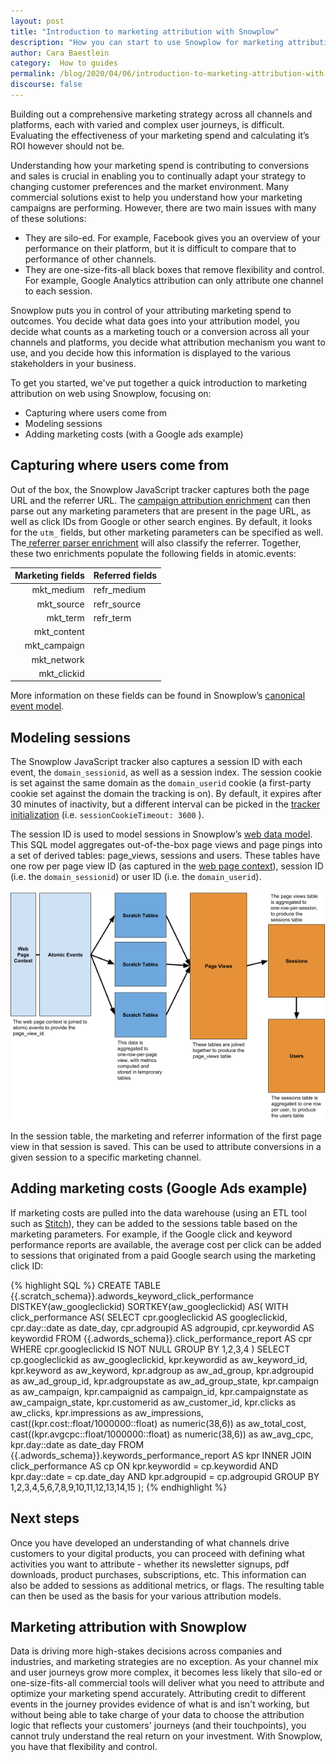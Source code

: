 ```yaml
---
layout: post
title: "Introduction to marketing attribution with Snowplow"
description: "How you can start to use Snowplow for marketing attribution"
author: Cara Baestlein
category:  How to guides
permalink: /blog/2020/04/06/introduction-to-marketing-attribution-with-snowplow/
discourse: false
---
```


Building out a comprehensive marketing strategy across all channels and platforms, each with varied and complex user journeys, is difficult. Evaluating the effectiveness of your marketing spend and calculating it’s ROI however should not be. 

Understanding how your marketing spend is contributing to conversions and sales is crucial in enabling you to continually adapt your strategy to changing customer preferences and the market environment. Many commercial solutions exist to help you understand how your marketing campaigns are performing. However, there are two main issues with many of these solutions: 



*   They are silo-ed. For example, Facebook gives you an overview of your performance on their platform, but it is difficult to compare that to performance of other channels.
*   They are one-size-fits-all black boxes that remove flexibility and control. For example, Google Analytics attribution can only attribute one channel to each session.

Snowplow puts you in control of your attributing marketing spend to outcomes. You decide what data goes into your attribution model, you decide what counts as a marketing touch or a conversion across all your channels and platforms, you decide what attribution mechanism you want to use, and you decide how this information is displayed to the various stakeholders in your business.

To get you started, we've put together a quick introduction to marketing attribution on web using Snowplow, focusing on: 



*   Capturing where users come from
*   Modeling sessions
*   Adding marketing costs (with a Google ads example)


## Capturing where users come from

Out of the box, the Snowplow JavaScript tracker captures both the page URL and the referrer URL. The [campaign attribution enrichment](https://docs.snowplowanalytics.com/snowplow-insights/enrichments/campaign-attribution-enrichment/) can then parse out any marketing parameters that are present in the page URL, as well as click IDs from Google or other search engines. By default, it looks for the `utm_` fields, but other marketing parameters can be specified as well. The[ referrer parser enrichment](https://docs.snowplowanalytics.com/snowplow-insights/enrichments/referrer-parser-enrichment/) will also classify the referrer. Together, these two enrichments populate the following fields in atomic.events: 


|      **Marketing fields** | **Referred fields** | 
|--------------:|:----------------------------|
| mkt_medium    | refr_medium   |
| mkt_source    | refr_source   |
| mkt_term    | refr_term   |
| mkt_content    |  |
| mkt_campaign    |   |
| mkt_network    |    |
| mkt_clickid    |    |


More information on these fields can be found in Snowplow’s [canonical event model](https://github.com/snowplow/snowplow/wiki/canonical-event-model#221-web-specific-fields).


## Modeling sessions

The Snowplow JavaScript tracker also captures a session ID with each event, the `domain_sessionid`, as well as a session index. The session cookie is set against the same domain as the `domain_userid` cookie (a first-party cookie set against the domain the tracking is on). By default, it expires after 30 minutes of inactivity, but a different interval can be picked in the [tracker initialization](https://github.com/snowplow/snowplow/wiki/1-General-parameters-for-the-Javascript-tracker#session-cookie-duration) (i.e. `sessionCookieTimeout: 3600` ).

The session ID is used to model sessions in Snowplow’s [web data model](https://github.com/snowplow/snowplow-web-data-model#web-data-model). This SQL model aggregates out-of-the-box page views and page pings into a set of derived tables: page_views, sessions and users. These tables have one row per page view ID (as captured in the [web page context](https://github.com/snowplow/snowplow/wiki/1-General-parameters-for-the-Javascript-tracker#webPage)), session ID (i.e. the `domain_sessionid`) or user ID (i.e. the `domain_userid`). 



![Model Structure](/assets/img/blog/2020/04/model-structure.png)


In the session table, the marketing and referrer information of the first page view in that session is saved. This can be used to attribute conversions in a given session to a specific marketing channel.


## Adding marketing costs (Google Ads example)

If marketing costs are pulled into the data warehouse (using an ETL tool such as [Stitch](https://www.stitchdata.com/)), they can be added to the sessions table based on the marketing parameters. For example, if the Google click and keyword performance reports are available, the average cost per click can be added to sessions that originated from a paid Google search using the marketing click ID: 


{% highlight SQL %}
CREATE TABLE {{.scratch_schema}}.adwords_keyword_click_performance
  DISTKEY(aw_googleclickid)
  SORTKEY(aw_googleclickid)
AS(
  WITH click_performance AS(
    SELECT
      cpr.googleclickid AS googleclickid,
      cpr.day::date as date_day,
      cpr.adgroupid AS adgroupid,
      cpr.keywordid AS keywordid
    FROM {{.adwords_schema}}.click_performance_report AS cpr
    WHERE cpr.googleclickid IS NOT NULL
    GROUP BY 1,2,3,4
  )
  SELECT
    cp.googleclickid as aw_googleclickid,
    kpr.keywordid as aw_keyword_id,
    kpr.keyword as aw_keyword,
    kpr.adgroup as aw_ad_group,
    kpr.adgroupid as aw_ad_group_id,
    kpr.adgroupstate as aw_ad_group_state,
    kpr.campaign as aw_campaign,
    kpr.campaignid as campaign_id,
    kpr.campaignstate as aw_campaign_state,
    kpr.customerid as aw_customer_id,
    kpr.clicks as aw_clicks,
    kpr.impressions as aw_impressions,
    cast((kpr.cost::float/1000000::float) as numeric(38,6)) as 
aw_total_cost,
    cast((kpr.avgcpc::float/1000000::float) as numeric(38,6)) as 
aw_avg_cpc,
    kpr.day::date as date_day
  FROM {{.adwords_schema}}.keywords_performance_report AS kpr
    INNER JOIN click_performance AS cp
    ON kpr.keywordid = cp.keywordid
    AND kpr.day::date = cp.date_day
    AND kpr.adgroupid = cp.adgroupid
  GROUP BY 1,2,3,4,5,6,7,8,9,10,11,12,13,14,15
);
{% endhighlight %}



## Next steps

Once you have developed an understanding of what channels drive customers to your digital products, you can proceed with defining what activities you want to attribute - whether its newsletter signups, pdf downloads, product purchases, subscriptions, etc. This information can also be added to sessions as additional metrics, or flags. The resulting table can then be used as the basis for your various attribution models.


## Marketing attribution with Snowplow

Data is driving more high-stakes decisions across companies and industries, and marketing strategies are no exception. As your channel mix and user journeys grow more complex, it becomes less likely that silo-ed or one-size-fits-all commercial tools will deliver what you need to attribute and optimize your marketing spend accurately. Attributing credit to different events in the journey provides evidence of what is and isn't working, but without being able to take charge of your data to choose the attribution logic that reflects your customers' journeys (and their touchpoints), you cannot truly understand the real return on your investment. With Snowplow, you have that flexibility and control.






